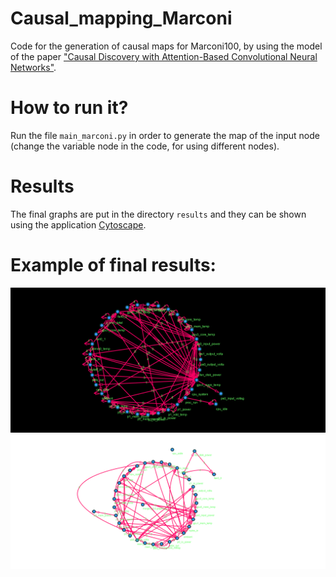 # Causal_mapping_Marconi
Code for the generation of causal maps for Marconi100, by using the model of the paper ["Causal Discovery with Attention-Based Convolutional Neural Networks"](https://www.mdpi.com/2504-4990/1/1/19).
# How to run it?
Run the file `main_marconi.py` in order to generate the map of the input node (change the variable node in the code, for using different nodes).
# Results
The final graphs are put in the directory `results` and they can be shown using the application [Cytoscape](https://cytoscape.org/).
# Example of final results:
![alt text](https://github.com/LIA-UniBo/Causal_mapping_Marconi/blob/main/results/img/merged_0.8.graphml.png)
![alt text](https://github.com/LIA-UniBo/Causal_mapping_Marconi/blob/main/results/img/r207n02_0.8.graphml.png)
